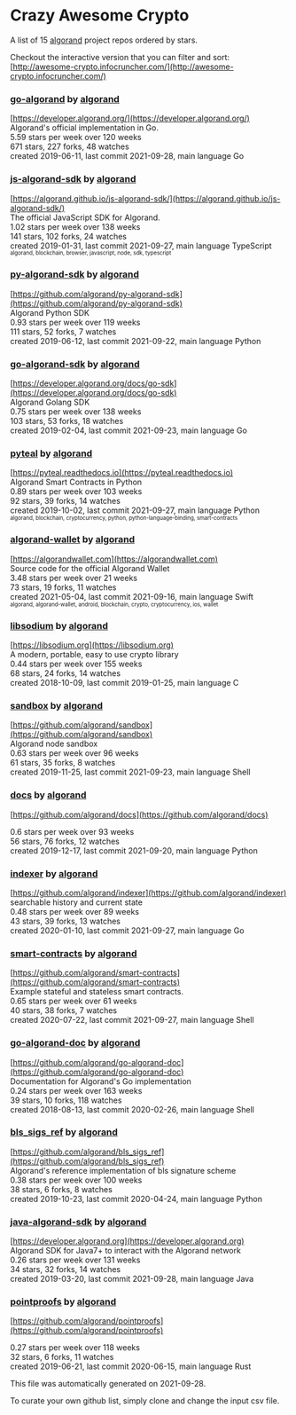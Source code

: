 # Crazy Awesome Crypto
A list of 15 [algorand](https://github.com/algorand) project repos ordered by stars.  

Checkout the interactive version that you can filter and sort: 
[http://awesome-crypto.infocruncher.com/](http://awesome-crypto.infocruncher.com/)  


### [go-algorand](https://github.com/algorand/go-algorand) by [algorand](https://github.com/algorand)  
[https://developer.algorand.org/](https://developer.algorand.org/)  
Algorand's official implementation in Go.   
5.59 stars per week over 120 weeks  
671 stars, 227 forks, 48 watches  
created 2019-06-11, last commit 2021-09-28, main language Go  


### [js-algorand-sdk](https://github.com/algorand/js-algorand-sdk) by [algorand](https://github.com/algorand)  
[https://algorand.github.io/js-algorand-sdk/](https://algorand.github.io/js-algorand-sdk/)  
The official JavaScript SDK for Algorand.  
1.02 stars per week over 138 weeks  
141 stars, 102 forks, 24 watches  
created 2019-01-31, last commit 2021-09-27, main language TypeScript  
<sub><sup>algorand, blockchain, browser, javascript, node, sdk, typescript</sup></sub>


### [py-algorand-sdk](https://github.com/algorand/py-algorand-sdk) by [algorand](https://github.com/algorand)  
[https://github.com/algorand/py-algorand-sdk](https://github.com/algorand/py-algorand-sdk)  
Algorand Python SDK  
0.93 stars per week over 119 weeks  
111 stars, 52 forks, 7 watches  
created 2019-06-12, last commit 2021-09-22, main language Python  


### [go-algorand-sdk](https://github.com/algorand/go-algorand-sdk) by [algorand](https://github.com/algorand)  
[https://developer.algorand.org/docs/go-sdk](https://developer.algorand.org/docs/go-sdk)  
Algorand Golang SDK  
0.75 stars per week over 138 weeks  
103 stars, 53 forks, 18 watches  
created 2019-02-04, last commit 2021-09-23, main language Go  


### [pyteal](https://github.com/algorand/pyteal) by [algorand](https://github.com/algorand)  
[https://pyteal.readthedocs.io](https://pyteal.readthedocs.io)  
Algorand Smart Contracts in Python  
0.89 stars per week over 103 weeks  
92 stars, 39 forks, 14 watches  
created 2019-10-02, last commit 2021-09-27, main language Python  
<sub><sup>algorand, blockchain, cryptocurrency, python, python-language-binding, smart-contracts</sup></sub>


### [algorand-wallet](https://github.com/algorand/algorand-wallet) by [algorand](https://github.com/algorand)  
[https://algorandwallet.com](https://algorandwallet.com)  
Source code for the official Algorand Wallet  
3.48 stars per week over 21 weeks  
73 stars, 19 forks, 11 watches  
created 2021-05-04, last commit 2021-09-16, main language Swift  
<sub><sup>algorand, algorand-wallet, android, blockchain, crypto, cryptocurrency, ios, wallet</sup></sub>


### [libsodium](https://github.com/algorand/libsodium) by [algorand](https://github.com/algorand)  
[https://libsodium.org](https://libsodium.org)  
A modern, portable, easy to use crypto library  
0.44 stars per week over 155 weeks  
68 stars, 24 forks, 14 watches  
created 2018-10-09, last commit 2019-01-25, main language C  


### [sandbox](https://github.com/algorand/sandbox) by [algorand](https://github.com/algorand)  
[https://github.com/algorand/sandbox](https://github.com/algorand/sandbox)  
Algorand node sandbox  
0.63 stars per week over 96 weeks  
61 stars, 35 forks, 8 watches  
created 2019-11-25, last commit 2021-09-23, main language Shell  


### [docs](https://github.com/algorand/docs) by [algorand](https://github.com/algorand)  
[https://github.com/algorand/docs](https://github.com/algorand/docs)  
  
0.6 stars per week over 93 weeks  
56 stars, 76 forks, 12 watches  
created 2019-12-17, last commit 2021-09-20, main language Python  


### [indexer](https://github.com/algorand/indexer) by [algorand](https://github.com/algorand)  
[https://github.com/algorand/indexer](https://github.com/algorand/indexer)  
searchable history and current state  
0.48 stars per week over 89 weeks  
43 stars, 39 forks, 13 watches  
created 2020-01-10, last commit 2021-09-27, main language Go  


### [smart-contracts](https://github.com/algorand/smart-contracts) by [algorand](https://github.com/algorand)  
[https://github.com/algorand/smart-contracts](https://github.com/algorand/smart-contracts)  
Example stateful and stateless smart contracts.  
0.65 stars per week over 61 weeks  
40 stars, 38 forks, 7 watches  
created 2020-07-22, last commit 2021-09-27, main language Shell  


### [go-algorand-doc](https://github.com/algorand/go-algorand-doc) by [algorand](https://github.com/algorand)  
[https://github.com/algorand/go-algorand-doc](https://github.com/algorand/go-algorand-doc)  
Documentation for Algorand's Go implementation  
0.24 stars per week over 163 weeks  
39 stars, 10 forks, 118 watches  
created 2018-08-13, last commit 2020-02-26, main language Shell  


### [bls_sigs_ref](https://github.com/algorand/bls_sigs_ref) by [algorand](https://github.com/algorand)  
[https://github.com/algorand/bls_sigs_ref](https://github.com/algorand/bls_sigs_ref)  
Algorand's reference implementation of bls signature scheme  
0.38 stars per week over 100 weeks  
38 stars, 6 forks, 8 watches  
created 2019-10-23, last commit 2020-04-24, main language Python  


### [java-algorand-sdk](https://github.com/algorand/java-algorand-sdk) by [algorand](https://github.com/algorand)  
[https://developer.algorand.org](https://developer.algorand.org)  
Algorand SDK for Java7+ to interact with the Algorand network  
0.26 stars per week over 131 weeks  
34 stars, 32 forks, 14 watches  
created 2019-03-20, last commit 2021-09-28, main language Java  


### [pointproofs](https://github.com/algorand/pointproofs) by [algorand](https://github.com/algorand)  
[https://github.com/algorand/pointproofs](https://github.com/algorand/pointproofs)  
  
0.27 stars per week over 118 weeks  
32 stars, 6 forks, 11 watches  
created 2019-06-21, last commit 2020-06-15, main language Rust  


This file was automatically generated on 2021-09-28.  

To curate your own github list, simply clone and change the input csv file.  